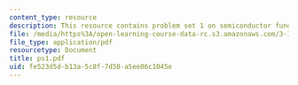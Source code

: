 ```yaml
---
content_type: resource
description: This resource contains problem set 1 on semiconductor fundamentals.
file: /media/https%3A/open-learning-course-data-rc.s3.amazonaws.com/3-15-electrical-optical-magnetic-materials-and-devices-fall-2006/fe523d5db13a5c8f7d58a5ee06c1045e_ps1.pdf
file_type: application/pdf
resourcetype: Document
title: ps1.pdf
uid: fe523d5d-b13a-5c8f-7d58-a5ee06c1045e
---
```

